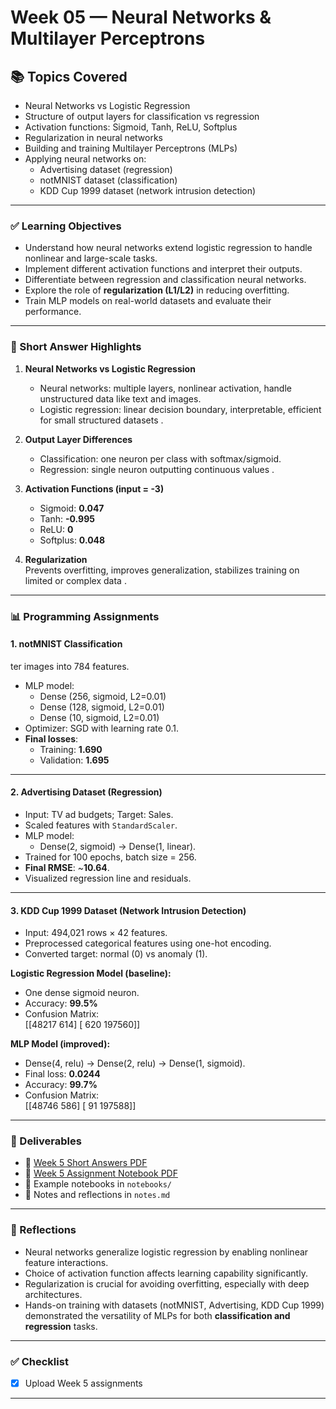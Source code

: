 # Week 05 — Neural Networks & Multilayer Perceptrons

## 📚 Topics Covered
- Neural Networks vs Logistic Regression 
- Structure of output layers for classification vs regression 
- Activation functions: Sigmoid, Tanh, ReLU, Softplus 
- Regularization in neural networks 
- Building and training Multilayer Perceptrons (MLPs)
- Applying neural networks on:
  - Advertising dataset (regression)
  - notMNIST dataset (classification)
  - KDD Cup 1999 dataset (network intrusion detection)

---

### ✅ Learning Objectives
- Understand how neural networks extend logistic regression to handle nonlinear and large-scale tasks.
- Implement different activation functions and interpret their outputs.
- Differentiate between regression and classification neural networks.
- Explore the role of **regularization (L1/L2)** in reducing overfitting.
- Train MLP models on real-world datasets and evaluate their performance.

---

### 📝 Short Answer Highlights
1. **Neural Networks vs Logistic Regression**  
   - Neural networks: multiple layers, nonlinear activation, handle unstructured data like text and images.  
   - Logistic regression: linear decision boundary, interpretable, efficient for small structured datasets .  

2. **Output Layer Differences**  
   - Classification: one neuron per class with softmax/sigmoid.  
   - Regression: single neuron outputting continuous values .  

3. **Activation Functions (input = -3)**  
   - Sigmoid: **0.047**  
   - Tanh: **-0.995**  
   - ReLU: **0**  
   - Softplus: **0.048**   

4. **Regularization**  
   Prevents overfitting, improves generalization, stabilizes training on limited or complex data .  

---

### 📊 Programming Assignments

#### 1. notMNIST Classification
ter images into 784 features.  
- MLP model:  
  - Dense (256, sigmoid, L2=0.01)  
  - Dense (128, sigmoid, L2=0.01)  
  - Dense (10, sigmoid, L2=0.01)  
- Optimizer: SGD with learning rate 0.1.  
- **Final losses**:  
  - Training: **1.690**  
  - Validation: **1.695**  

---

#### 2. Advertising Dataset (Regression)
- Input: TV ad budgets; Target: Sales.  
- Scaled features with `StandardScaler`.  
- MLP model:  
  - Dense(2, sigmoid) → Dense(1, linear).  
- Trained for 100 epochs, batch size = 256.  
- **Final RMSE**: ~**10.64**.  
- Visualized regression line and residuals.  

---

#### 3. KDD Cup 1999 Dataset (Network Intrusion Detection)
- Input: 494,021 rows × 42 features.  
- Preprocessed categorical features using one-hot encoding.  
- Converted target: normal (0) vs anomaly (1).  

**Logistic Regression Model (baseline):**  
- One dense sigmoid neuron.  
- Accuracy: **99.5%**  
- Confusion Matrix:  
[[48217 614]
[ 620 197560]]


**MLP Model (improved):**  
- Dense(4, relu) → Dense(2, relu) → Dense(1, sigmoid).  
- Final loss: **0.0244**  
- Accuracy: **99.7%**  
- Confusion Matrix:  
[[48746 586]
[ 91 197588]]


---

### 📂 Deliverables
- 📄 [Week 5 Short Answers PDF](./short_answers.pdf)  
- 📄 [Week 5 Assignment Notebook PDF](./assignment_notebook.pdf)  
- 📓 Example notebooks in `notebooks/`  
- 📝 Notes and reflections in `notes.md`

---

### 🔖 Reflections
- Neural networks generalize logistic regression by enabling nonlinear feature interactions.  
- Choice of activation function affects learning capability significantly.  
- Regularization is crucial for avoiding overfitting, especially with deep architectures.  
- Hands-on training with datasets (notMNIST, Advertising, KDD Cup 1999) demonstrated the versatility of MLPs for both **classification and regression** tasks.  

---

### ✅ Checklist
- [x] Upload Week 5 assignments  

---

